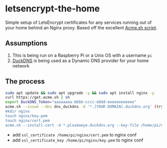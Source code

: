 # letsencrypt-the-home
Simple setup of LetsEncrypt certificates for any services running out of your home behind an Nginx proxy. Based off the excellent [Acme.sh script](https://github.com/Neilpang/acme.sh).

## Assumptions
1. This is being run on a Raspberry Pi or a Unix OS with a username `pi`
1. [DuckDNS](https://www.duckdns.org) is being used as a Dynamic DNS provider for your home network

## The process

```bash
sudo apt update && sudo apt upgrade -y && sudo apt install nginx -y
curl https://get.acme.sh | sh
export DuckDNS_Token="aaaaaaaa-bbbb-cccc-dddd-eeeeeeeeeeee"
acme.sh --issue --dns dns_duckdns -d '*.[YOUR DOMAIN].duckdns.org' (try, add --insecure if it doesn't work)
mkdir nginx
touch nginx/key.pem
touch nginx/cert.pem
acme.sh --install-cert -d *.plasmaeye.duckdns.org --key-file /home/pi/nginx/key.pem --fullchain-file /home/pi/nginx/cert.pem --reloadcmd "service nginx force-reload"
```
- add `ssl_certificate /home/pi/nginx/cert.pem` to nginx conf
- add `ssl_certificate_key /home/pi/nginx/key.pem` to nginx conf
